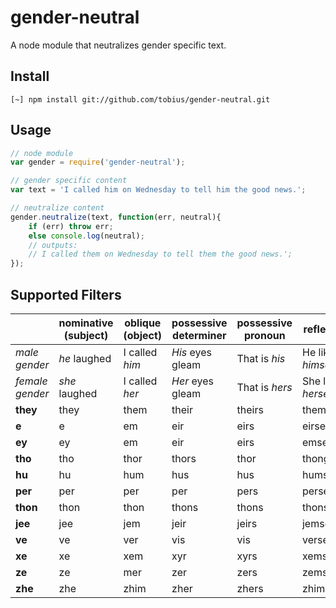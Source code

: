 
# gender-neutral

A node module that neutralizes gender specific text.

## Install

```shell
[~] npm install git://github.com/tobius/gender-neutral.git
```

## Usage

```javascript
// node module
var gender = require('gender-neutral');

// gender specific content
var text = 'I called him on Wednesday to tell him the good news.';

// neutralize content
gender.neutralize(text, function(err, neutral){
    if (err) throw err;
    else console.log(neutral);
    // outputs:
    // I called them on Wednesday to tell them the good news.';
});
```

## Supported Filters

&nbsp;          | nominative<br/>(subject) | oblique<br/>(object) | possessive<br/>determiner | possessive<br/>pronoun | reflexive
---             | ---           | ---               | ---               | ---               | ---
_male gender_   | _he_ laughed  | I called _him_    | _His_ eyes gleam  | That is _his_     | He likes _himself_
_female gender_ | _she_ laughed | I called _her_    | _Her_ eyes gleam  | That is _hers_    | She likes _herself_
__they__        | they      | them      | their         | theirs    | themself
__e__           | e         | em        | eir           | eirs      | eirself
__ey__          | ey        | em        | eir           | eirs      | emself
__tho__         | tho       | thor      | thors         | thor      | thongself
__hu__          | hu        | hum       | hus           | hus       | humself
__per__         | per       | per       | per           | pers      | perself
__thon__        | thon      | thon      | thons         | thons     | thonself
__jee__         | jee       | jem       | jeir          | jeirs     | jemself
__ve__          | ve        | ver       | vis           | vis       | verself
__xe__          | xe        | xem       | xyr           | xyrs      | xemself
__ze__          | ze        | mer       | zer           | zers      | zemself
__zhe__         | zhe       | zhim      | zher          | zhers     | zhimself

